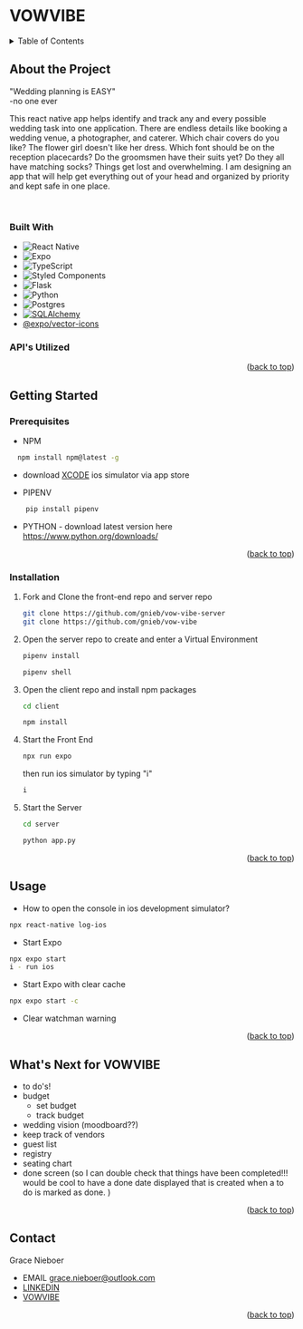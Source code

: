 <a name="readme-top"></a>

# VOWVIBE

<details>
  <summary>Table of Contents</summary>
  <ol>
    <li>
      <a href="#about-the-project">About The Project</a>
      <ul>
        <li><a href="#built-with">Built With</a></li>
        <li><a href="#apis-utilized">API's Utilized</a></li>
      </ul>
    </li>
    <li>
      <a href="#getting-started">Getting Started</a>
      <ul>
        <li><a href="#prerequisites">Prerequisites</a></li>
        <li><a href="#installation">Installation</a></li>
      </ul>
    </li>
    <li><a href="#usage">Usage</a></li>
    <li><a href="#whats-next-for-vowvibe">What's Next for VOWVIBE</a></li>
    <li><a href="#contact">Contact</a></li>
  </ol>
</details>

<!-- ABOUT THE PROJECT -->
## About the Project
"Wedding planning is EASY"     
-no one ever
<br />

This react native app helps identify and track any and every possible wedding task into one application. There are endless details like booking a wedding venue, a photographer, and caterer. Which chair covers do you like? The flower girl doesn't like her dress. Which font should be on the reception placecards? Do the groomsmen have their suits yet? Do they all have matching socks? Things get lost and overwhelming. I am designing an app that will help get everything out of your head and organized by priority and kept safe in one place. 

<br />
<!-- PLACEHOLDER PIC HERE -->

### Built With

* ![React Native](https://img.shields.io/badge/react_native-%2320232a.svg?style=for-the-badge&logo=react&logoColor=%2361DAFB)
* ![Expo](https://img.shields.io/badge/expo-1C1E24?style=for-the-badge&logo=expo&logoColor=#D04A37)
* ![TypeScript](https://img.shields.io/badge/typescript-%23007ACC.svg?style=for-the-badge&logo=typescript&logoColor=white)
* ![Styled Components](https://img.shields.io/badge/styled--components-DB7093?style=for-the-badge&logo=styled-components&logoColor=white) 
* ![Flask](https://img.shields.io/badge/flask-%23000.svg?style=for-the-badge&logo=flask&logoColor=white)
* ![Python](https://img.shields.io/badge/python-3670A0?style=for-the-badge&logo=python&logoColor=ffdd54) 
* ![Postgres](https://img.shields.io/badge/postgres-%23316192.svg?style=for-the-badge&logo=postgresql&logoColor=white)
* [![SQLAlchemy][SQLAlchemy.com]][SQLalchemy-url]
* [@expo/vector-icons](https://docs.expo.dev/guides/icons/)

### API's Utilized

<p align="right">(<a href="#readme-top">back to top</a>)</p>

## Getting Started
### Prerequisites

* NPM 
```sh
  npm install npm@latest -g
  ```

* download [XCODE](https://apps.apple.com/us/app/xcode/id497799835) ios simulator via app store

* PIPENV
```sh
    pip install pipenv
```
* PYTHON - download latest version here <https://www.python.org/downloads/>

<p align="right">(<a href="#readme-top">back to top</a>)</p>

### Installation
1. Fork and Clone the front-end repo and server repo
   ```sh
   git clone https://github.com/gnieb/vow-vibe-server
   git clone https://github.com/gnieb/vow-vibe
   ```
2. Open the server repo to create and enter a Virtual Environment
    ```sh
    pipenv install
    ```
    ```sh
    pipenv shell
    ```
3. Open the client repo and install npm packages
    ```sh
    cd client
    ```
    ```sh
    npm install
    ```
4. Start the Front End
    ```sh
    npx run expo
    ```
    then run ios simulator by typing "i"
    ```sh
    i
    ```
5. Start the Server

    ```sh
    cd server
    ```
    ```sh
    python app.py
    ```

    <p align="right">(<a href="#readme-top">back to top</a>)</p>

## Usage
* How to open the console in ios development simulator?
```sh
npx react-native log-ios 
```

* Start Expo
```sh
npx expo start
i - run ios
```
* Start Expo with clear cache
```sh
npx expo start -c 
```

* Clear watchman warning



<p align="right">(<a href="#readme-top">back to top</a>)</p>

## What's Next for VOWVIBE

- to do's!
- budget
    - set budget
    - track budget
- wedding vision (moodboard??)
- keep track of vendors
- guest list
- registry
- seating chart
- done screen (so I can double check that things have been completed!!! would be cool to have a done date displayed that is created when a to do is marked as done. )


<p align="right">(<a href="#readme-top">back to top</a>)</p>

## Contact

Grace Nieboer
- EMAIL <grace.nieboer@outlook.com>
- [LINKEDIN](https://www.linkedin.com/in/gracenieboer/)
- [VOWVIBE](https://github.com/gnieb/vow-vibe)

<p align="right">(<a href="#readme-top">back to top</a>)</p>


<!-- MARKDOWN LINKS & IMAGES -->
<!-- https://www.markdownguide.org/basic-syntax/#reference-style-links -->
[SQLAlchemy.com]: https://img.shields.io/badge/-SQLAlchemy-black?style=for-the-badge&logo=serverfault
[SQLalchemy-url]: https://www.sqlalchemy.org/